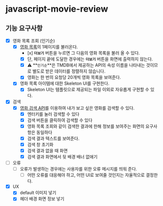 # javascript-movie-review

## 기능 요구사항

- [x] 영화 목록 조회 (인기순)
  - [x] [영화 목록](https://developers.themoviedb.org/3/movies/get-popular-movies)의 1페이지를 불러온다.
    - [x] **`더보기`** 버튼을 누르면 그 다음의 영화 목록을 불러 올 수 있다.
    - [x] 단, 페이지 끝에 도달한 경우에는 **`더보기`** 버튼을 화면에 출력하지 않는다.
    - [x] ⚠️ **`인기순`**은 TMDB에서 제공하는 API의 속성 이름을 나타내는 것이므로 별도로 받은 데이터를 정렬하지 않습니다.
    - [x] 영화는 한 번의 요청당 20개씩 영화 목록을 보여준다.
  - [x] 영화 목록 아이템에 대한 Skeleton UI를 구현한다.
    - [x] Skeleton UI는 템플릿으로 제공되는 파일 이외로 자유롭게 구현할 수 있다.
- [x] 검색
  - [x] [영화 검색 API](https://developers.themoviedb.org/3/search/search-movies)를 이용하여 내가 보고 싶은 영화를 검색할 수 있다.
    - [x] 엔터키를 눌러 검색할 수 있다
    - [x] 검색 버튼을 클릭하여 검색할 수 있다
    - [x] 영화 목록 조회와 같이 검색한 결과에 한해 정보를 보여주는 화면의 요구사항은 동일하다
    - [x] 검색 결과 텍스트를 보여준다.
    - [x] 검색 창 초기화
    - [x] 검색 결과 없을 때 화면
    - [x] 검색 결과 화면에서 뒷 배경 배너 없애기
- [ ] 오류
  - [ ] 오류가 발생하는 경우에는 사용자를 위한 오류 메시지를 띄워 준다.
    - [ ] 어떤 오류를 대응해야 하고, 어떤 UI로 보여줄 것인지는 자율적으로 결정한다.
- [x] UX
  - [x] default 이미지 넣기
  - [x] 헤더 배경 화면 정보 넣기
